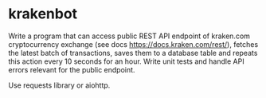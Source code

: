 # krakenbot

Write a program that can access public REST API endpoint of kraken.com cryptocurrency exchange (see docs https://docs.kraken.com/rest/), fetches the latest batch of transactions, saves them to a database table and repeats this action every 10 seconds for an hour.
Write unit tests and handle API errors relevant for the public endpoint.



Use requests library or aiohttp.
